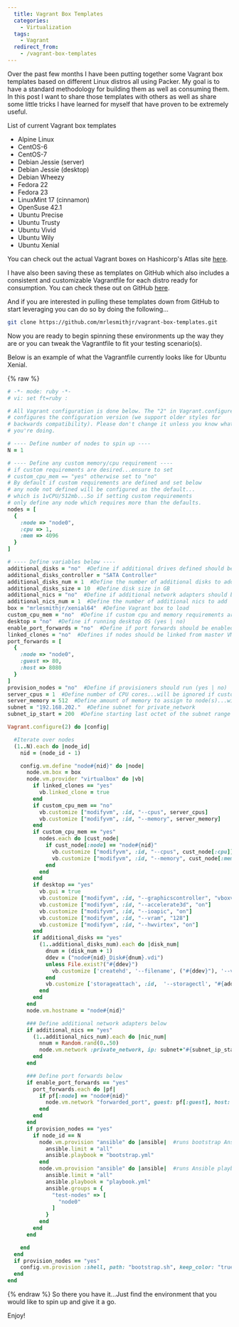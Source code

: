 ```yaml
---
  title: Vagrant Box Templates
  categories:
    - Virtualization
  tags:
    - Vagrant
  redirect_from:
    - /vagrant-box-templates
---
```


Over the past few months I have been putting together some Vagrant box
templates based on different Linux distros all using Packer. My goal is
to have a standard methodology for building them as well as consuming
them. In this post I want to share those templates with others as well
as share some little tricks I have learned for myself that have proven
to be extremely useful.

List of current Vagrant box templates

-   Alpine Linux
-   CentOS-6
-   CentOS-7
-   Debian Jessie (server)
-   Debian Jessie (desktop)
-   Debian Wheezy
-   Fedora 22
-   Fedora 23
-   LinuxMint 17 (cinnamon)
-   OpenSuse 42.1
-   Ubuntu Precise
-   Ubuntu Trusty
-   Ubuntu Vivid
-   Ubuntu Wily
-   Ubuntu Xenial

You can check out the actual Vagrant boxes on Hashicorp's Atlas site
[here](https://atlas.hashicorp.com/mrlesmithjr).

I have also been saving these as templates on GitHub which also includes
a consistent and customizable Vagrantfile for each distro ready for
consumption. You can check these out on GitHub
[here](https://github.com/mrlesmithjr/vagrant-box-templates).

And if you are interested in pulling these templates down from GitHub to
start leveraging you can do so by doing the following...

```bash
git clone https://github.com/mrlesmithjr/vagrant-box-templates.git
```

Now you are ready to begin spinning these environments up the way they
are or you can tweak the Vagrantfile to fit your testing scenario(s).

Below is an example of what the Vagrantfile currently looks like for
Ubuntu Xenial.

{% raw %}

```ruby
# -*- mode: ruby -*-
# vi: set ft=ruby :

# All Vagrant configuration is done below. The "2" in Vagrant.configure
# configures the configuration version (we support older styles for
# backwards compatibility). Please don't change it unless you know what
# you're doing.

# ---- Define number of nodes to spin up ----
N = 1

# ---- Define any custom memory/cpu requirement ----
# if custom requirements are desired...ensure to set
# custom_cpu_mem == "yes" otherwise set to "no"
# By default if custom requirements are defined and set below
# any node not defined will be configured as the default...
# which is 1vCPU/512mb...So if setting custom requirements
# only define any node which requires more than the defaults.
nodes = [
  {
    :node => "node0",
    :cpu => 1,
    :mem => 4096
  }
]

# ---- Define variables below ----
additional_disks = "no"  #Define if additional drives defined should be added (yes | no)
additional_disks_controller = "SATA Controller"
additional_disks_num = 1  #Define the number of additional disks to add
additional_disks_size = 10  #Define disk size in GB
additional_nics = "no"  #Define if additional network adapters should be created (yes | no)
additional_nics_num = 1  #Define the number of additional nics to add
box = "mrlesmithjr/xenial64"  #Define Vagrant box to load
custom_cpu_mem = "no"  #Define if custom cpu and memory requirements are needed (yes| no)...defined within nodes variable above
desktop = "no"  #Define if running desktop OS (yes | no)
enable_port_forwards = "no"  #Define if port forwards should be enabled
linked_clones = "no"  #Defines if nodes should be linked from master VM (yes | no)
port_forwards = [
  {
    :node => "node0",
    :guest => 80,
    :host => 8080
  }
]
provision_nodes = "no"  #Define if provisioners should run (yes | no)
server_cpus = 1  #Define number of CPU cores...will be ignored if custom_cpu_mem == "yes"
server_memory = 512  #Define amount of memory to assign to node(s)...will be ignored if custom_cpu_mem == "yes"
subnet = "192.168.202."  #Define subnet for private_network
subnet_ip_start = 200  #Define starting last octet of the subnet range to begin addresses for node(s)

Vagrant.configure(2) do |config|

  #Iterate over nodes
  (1..N).each do |node_id|
    nid = (node_id - 1)

    config.vm.define "node#{nid}" do |node|
      node.vm.box = box
      node.vm.provider "virtualbox" do |vb|
        if linked_clones == "yes"
          vb.linked_clone = true
        end
        if custom_cpu_mem == "no"
          vb.customize ["modifyvm", :id, "--cpus", server_cpus]
          vb.customize ["modifyvm", :id, "--memory", server_memory]
        end
        if custom_cpu_mem == "yes"
          nodes.each do |cust_node|
            if cust_node[:node] == "node#{nid}"
              vb.customize ["modifyvm", :id, "--cpus", cust_node[:cpu]]
              vb.customize ["modifyvm", :id, "--memory", cust_node[:mem]]
            end
          end
        end
        if desktop == "yes"
          vb.gui = true
          vb.customize ["modifyvm", :id, "--graphicscontroller", "vboxvga"]
          vb.customize ["modifyvm", :id, "--accelerate3d", "on"]
          vb.customize ["modifyvm", :id, "--ioapic", "on"]
          vb.customize ["modifyvm", :id, "--vram", "128"]
          vb.customize ["modifyvm", :id, "--hwvirtex", "on"]
        end
        if additional_disks == "yes"
          (1..additional_disks_num).each do |disk_num|
            dnum = (disk_num + 1)
            ddev = ("node#{nid}_Disk#{dnum}.vdi")
            unless File.exist?("#{ddev}")
              vb.customize ['createhd', '--filename', ("#{ddev}"), '--variant', 'Fixed', '--size', additional_disks_size * 1024]
            end
            vb.customize ['storageattach', :id,  '--storagectl', "#{additional_disks_controller}", '--port', dnum, '--device', 0, '--type', 'hdd', '--medium', "node#{nid}_Disk#{dnum}.vdi"]
          end
        end
      end
      node.vm.hostname = "node#{nid}"

      ### Define additional network adapters below
      if additional_nics == "yes"
        (1..additional_nics_num).each do |nic_num|
          nnum = Random.rand(0..50)
          node.vm.network :private_network, ip: subnet+"#{subnet_ip_start + nid + nnum}"
        end
      end

      ### Define port forwards below
      if enable_port_forwards == "yes"
        port_forwards.each do |pf|
          if pf[:node] == "node#{nid}"
            node.vm.network "forwarded_port", guest: pf[:guest], host: pf[:host] + nid
          end
        end
      end
      if provision_nodes == "yes"
        if node_id == N
          node.vm.provision "ansible" do |ansible|  #runs bootstrap Ansible playbook
            ansible.limit = "all"
            ansible.playbook = "bootstrap.yml"
          end
          node.vm.provision "ansible" do |ansible|  #runs Ansible playbook for installing roles/executing tasks
            ansible.limit = "all"
            ansible.playbook = "playbook.yml"
            ansible.groups = {
              "test-nodes" => [
                "node0"
              ]
            }
          end
        end
      end

    end
  end
  if provision_nodes == "yes"
    config.vm.provision :shell, path: "bootstrap.sh", keep_color: "true"  #runs initial shell script
  end
end
```

{% endraw %}
So there you have it...Just find the environment that you would like to
spin up and give it a go.

Enjoy!
